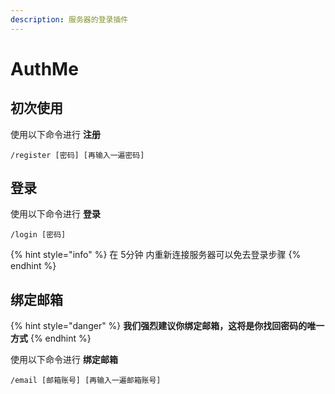 ```yaml
---
description: 服务器的登录插件
---
```


# AuthMe

## 初次使用

使用以下命令进行 **注册**

```
/register [密码] [再输入一遍密码]
```

## 登录

使用以下命令进行 **登录**

```
/login [密码]
```

{% hint style="info" %}
在 5分钟 内重新连接服务器可以免去登录步骤
{% endhint %}

## 绑定邮箱

{% hint style="danger" %}
**我们强烈建议你绑定邮箱，这将是你找回密码的唯一方式**
{% endhint %}

使用以下命令进行 **绑定邮箱**

```
/email [邮箱账号] [再输入一遍邮箱账号]
```
